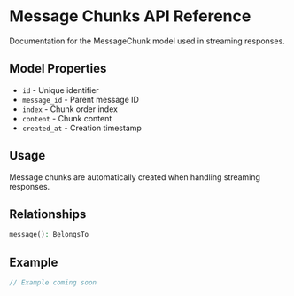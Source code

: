 # Message Chunks API Reference

Documentation for the MessageChunk model used in streaming responses.

## Model Properties

- `id` - Unique identifier
- `message_id` - Parent message ID
- `index` - Chunk order index
- `content` - Chunk content
- `created_at` - Creation timestamp

## Usage

Message chunks are automatically created when handling streaming responses.

## Relationships

```php
message(): BelongsTo
```

## Example

```php
// Example coming soon
``` 